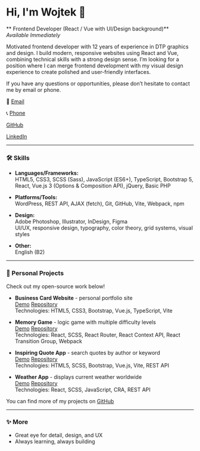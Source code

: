 # Hi, I'm Wojtek 👋

** Frontend Developer (React / Vue with UI/Design background)**  
*Available Immediately*

Motivated frontend developer with 12 years of experience in DTP graphics and design. I build modern, responsive websites using React and Vue, combining technical skills with a strong design sense. I’m looking for a position where I can merge frontend development with my visual design experience to create polished and user-friendly interfaces.

If you have any questions or opportunities, please don’t hesitate to contact me by email or phone.

📧 [Email](mailto:wojciech.galik@gmail.com) 

📞 [Phone](tel:+48796144888) 

[GitHub](https://github.com/wgalik) 
 
[LinkedIn](www.linkedin.com/in/wojciech-galik)

---

### 🛠️ Skills

- **Languages/Frameworks:**  
  HTML5, CSS3, SCSS (Sass), JavaScript (ES6+), TypeScript, Bootstrap 5, React, Vue.js 3 (Options & Composition API), jQuery, Basic PHP

- **Platforms/Tools:**  
  WordPress, REST API, AJAX (fetch), Git, GitHub, Vite, Webpack, npm

- **Design:**  
  Adobe Photoshop, Illustrator, InDesign, Figma  
  UI/UX, responsive design, typography, color theory, grid systems, visual styles

- **Other:**  
  English (B2)

---

### 🌱 Personal Projects

Check out my open-source work below!

- **Business Card Website** - personal portfolio site    
  [Demo](https://wgalik.github.io/Business-Card-Website/)
  [Repository](https://github.com/wgalik/Business-Card-Website/tree/dev)  
  Technologies: HTML5, CSS3, Bootstrap, Vue.js, TypeScript, Vite
    
 
- **Memory Game** - logic game with multiple difficulty levels  
  [Demo](https://wgalik.github.io/Memory-Game---React/)
  [Repository](https://github.com/wgalik/Memory-Game---React)  
  Technologies: React, SCSS, React Router, React Context API, React Transition Group, Webpack
    
 
- **Inspiring Quote App** - search quotes by author or keyword  
  [Demo](https://wgalik.github.io/Inspiring-quote-app---Vue.js/)
  [Repository](https://github.com/wgalik/Inspiring-quote-app---Vue.js)  
  Technologies: HTML5, SCSS, Bootstrap, Vue.js, Vite, REST API
    
 
- **Weather App** - displays current weather worldwide  
  [Demo](https://wgalik.github.io/weather-app---react/)
  [Repository](https://github.com/wgalik/weather-app---react/tree/dev)  
  Technologies: React, SCSS, JavaScript, CRA, REST API
    

You can find more of my projects on [GitHub](https://github.com/wgalik) 

---

### ✨ More

- Great eye for detail, design, and UX
- Always learning, always building

